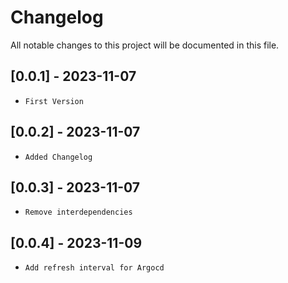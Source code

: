 # Changelog

All notable changes to this project will be documented in this file.
## [0.0.1] - 2023-11-07
- `First Version`
## [0.0.2] - 2023-11-07
- `Added Changelog`
## [0.0.3] - 2023-11-07
- `Remove interdependencies`
## [0.0.4] - 2023-11-09
- `Add refresh interval for Argocd`

